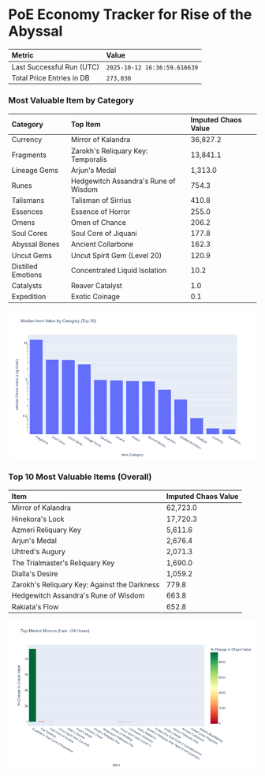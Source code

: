 # PoE Economy Tracker for Rise of the Abyssal

<!-- START_MAINTENANCE -->
| Metric | Value |
|:---|:---|
| Last Successful Run (UTC) | `2025-10-12 16:36:59.616639` |
| Total Price Entries in DB | `273,030` |

<!-- END_MAINTENANCE -->

<!-- START_DATAFRAME_DEBUG -->
<!-- END_DATAFRAME_DEBUG -->

<!-- START_CATEGORY_ANALYSIS -->
### Most Valuable Item by Category
| Category | Top Item | Imputed Chaos Value |
| :--- | :--- | :--- |
| Currency | Mirror of Kalandra | 36,827.2 |
| Fragments | Zarokh's Reliquary Key: Temporalis | 13,841.1 |
| Lineage Gems | Arjun's Medal | 1,313.0 |
| Runes | Hedgewitch Assandra's Rune of Wisdom | 754.3 |
| Talismans | Talisman of Sirrius | 410.8 |
| Essences | Essence of Horror | 255.0 |
| Omens | Omen of Chance | 206.2 |
| Soul Cores | Soul Core of Jiquani | 177.8 |
| Abyssal Bones | Ancient Collarbone | 162.3 |
| Uncut Gems | Uncut Spirit Gem (Level 20) | 120.9 |
| Distilled Emotions | Concentrated Liquid Isolation | 10.2 |
| Catalysts | Reaver Catalyst | 1.0 |
| Expedition | Exotic Coinage | 0.1 |


![Category Analysis Chart](charts/category_analysis.png)
<!-- END_ANALYSIS -->

<!-- START_ANALYSIS -->
### Top 10 Most Valuable Items (Overall)
| Item | Imputed Chaos Value |
| :--- | :--- |
| Mirror of Kalandra | 62,723.0 |
| Hinekora's Lock | 17,720.3 |
| Azmeri Reliquary Key | 5,611.6 |
| Arjun's Medal | 2,676.4 |
| Uhtred's Augury | 2,071.3 |
| The Trialmaster's Reliquary Key | 1,690.0 |
| Dialla's Desire | 1,059.2 |
| Zarokh's Reliquary Key: Against the Darkness | 779.8 |
| Hedgewitch Assandra's Rune of Wisdom | 663.8 |
| Rakiata's Flow | 652.8 |


![Market Movers Chart](charts/market_movers.png)
<!-- END_ANALYSIS -->
